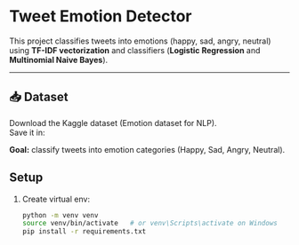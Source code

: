 # Tweet Emotion Detector

This project classifies tweets into emotions (happy, sad, angry, neutral) using **TF-IDF vectorization** and classifiers (**Logistic Regression** and **Multinomial Naive Bayes**).

---

## 📥 Dataset
Download the Kaggle dataset (Emotion dataset for NLP).  
Save it in:


**Goal:** classify tweets into emotion categories (Happy, Sad, Angry, Neutral).

## Setup
1. Create virtual env:
   ```bash
   python -m venv venv
   source venv/bin/activate   # or venv\Scripts\activate on Windows
   pip install -r requirements.txt
